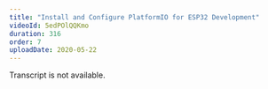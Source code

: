 ```yaml
---
title: "Install and Configure PlatformIO for ESP32 Development"
videoId: 5edPOlQQKmo
duration: 316
order: 7
uploadDate: 2020-05-22
---
```


Transcript is not available.
